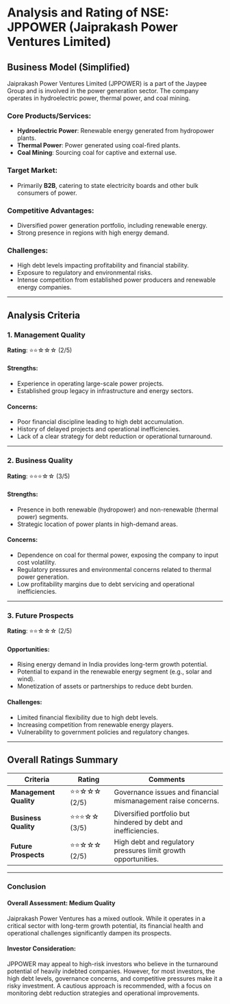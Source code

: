 # Analysis and Rating of NSE: JPPOWER (Jaiprakash Power Ventures Limited)

## Business Model (Simplified)  
Jaiprakash Power Ventures Limited (JPPOWER) is a part of the Jaypee Group and is involved in the power generation sector. The company operates in hydroelectric power, thermal power, and coal mining.  

### Core Products/Services:  
- **Hydroelectric Power**: Renewable energy generated from hydropower plants.  
- **Thermal Power**: Power generated using coal-fired plants.  
- **Coal Mining**: Sourcing coal for captive and external use.  

### Target Market:  
- Primarily **B2B**, catering to state electricity boards and other bulk consumers of power.  

### Competitive Advantages:  
- Diversified power generation portfolio, including renewable energy.  
- Strong presence in regions with high energy demand.  

### Challenges:  
- High debt levels impacting profitability and financial stability.  
- Exposure to regulatory and environmental risks.  
- Intense competition from established power producers and renewable energy companies.  

---

## Analysis Criteria  

### 1. Management Quality  
**Rating**: ⭐⭐☆☆☆ (2/5)  

#### Strengths:  
- Experience in operating large-scale power projects.  
- Established group legacy in infrastructure and energy sectors.  

#### Concerns:  
- Poor financial discipline leading to high debt accumulation.  
- History of delayed projects and operational inefficiencies.  
- Lack of a clear strategy for debt reduction or operational turnaround.  

---

### 2. Business Quality  
**Rating**: ⭐⭐⭐☆☆ (3/5)  

#### Strengths:  
- Presence in both renewable (hydropower) and non-renewable (thermal power) segments.  
- Strategic location of power plants in high-demand areas.  

#### Concerns:  
- Dependence on coal for thermal power, exposing the company to input cost volatility.  
- Regulatory pressures and environmental concerns related to thermal power generation.  
- Low profitability margins due to debt servicing and operational inefficiencies.  

---

### 3. Future Prospects  
**Rating**: ⭐⭐☆☆☆ (2/5)  

#### Opportunities:  
- Rising energy demand in India provides long-term growth potential.  
- Potential to expand in the renewable energy segment (e.g., solar and wind).  
- Monetization of assets or partnerships to reduce debt burden.  

#### Challenges:  
- Limited financial flexibility due to high debt levels.  
- Increasing competition from renewable energy players.  
- Vulnerability to government policies and regulatory changes.  

---

## Overall Ratings Summary  

| **Criteria**         | **Rating**    | **Comments**                                                       |  
|-----------------------|---------------|---------------------------------------------------------------------|  
| **Management Quality** | ⭐⭐☆☆☆ (2/5)  | Governance issues and financial mismanagement raise concerns.        |  
| **Business Quality**   | ⭐⭐⭐☆☆ (3/5)  | Diversified portfolio but hindered by debt and inefficiencies.       |  
| **Future Prospects**   | ⭐⭐☆☆☆ (2/5)  | High debt and regulatory pressures limit growth opportunities.        |  

---

### Conclusion  

#### **Overall Assessment**: **Medium Quality**  
Jaiprakash Power Ventures has a mixed outlook. While it operates in a critical sector with long-term growth potential, its financial health and operational challenges significantly dampen its prospects.  

#### Investor Consideration:  
JPPOWER may appeal to high-risk investors who believe in the turnaround potential of heavily indebted companies. However, for most investors, the high debt levels, governance concerns, and competitive pressures make it a risky investment. A cautious approach is recommended, with a focus on monitoring debt reduction strategies and operational improvements.
